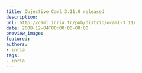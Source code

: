```yaml
---
title: Objective Caml 3.11.0 released
description:
url: http://caml.inria.fr/pub/distrib/ocaml-3.11/
date: 2008-12-04T00:00:00-00:00
preview_image:
featured:
authors:
- inria
tags:
- inria
---
```



